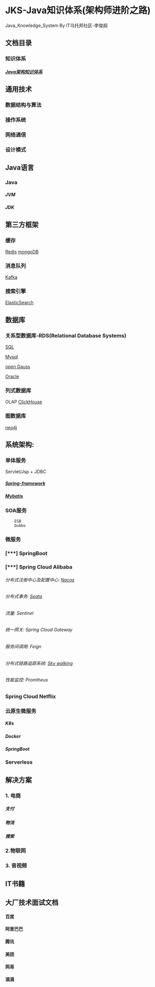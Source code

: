 JKS-Java知识体系(架构师进阶之路)
==========================================
Java_Knowledge_System  By IT乌托邦社区-李俊超


文档目录
-------
### 知识体系
##### [Java架构知识体系](https://www.processon.com/mindmap/61164572f346fb06e5ca0d1c)

通用技术
-------
### 数据结构与算法
### 操作系统
### 网络通信
### 设计模式

Java语言
------
### Java
##### JVM
##### JDK

第三方框架
------
### 缓存
[Redis](https://redis.io/)
[mongoDB](https://www.mongodb.com/zh-cn)

### 消息队列
[Kafka](http://kafka.apache.org/)

### 搜索引擎
[ElasticSearch](https://www.elastic.co/cn/elasticsearch/)

数据库
-----
### 关系型数据库-RDS(Relational Database Systems) 
[SQL](https://www.w3cschool.cn/sql/8zragfoj.html)

[Mysql](https://www.mysql.com/)

[open Gauss](https://opengauss.org/zh/)

[Oracle](https://www.oracle.com/index.html)

### 列式数据库
OLAP
[ClickHouse](https://clickhouse.tech/)


### 图数据库
[neo4j](https://neo4j.com/)



系统架构:
-----
### 单体服务
Servlet/Jsp + JDBC

##### [Spring-framework](https://docs.spring.io/spring-framework/docs/current/reference/html/core.html)

##### [Mybatis](https://mybatis.org/mybatis-3/zh/index.html)

### SOA服务
        ESB
        Dubbo

### 微服务
        
### [***] SpringBoot 

### [***] Spring Cloud Alibaba   

###### 分布式注册中心及配置中心: [Nacos](https://nacos.io/zh-cn/)
###### 分布式事务: [Seata](https://seata.io/zh-cn/index.html)
###### 流量: Sentinel
###### 统一网关: Spring Cloud Gateway
###### 服务间调用: Feign
###### 分布式链路追踪系统: [Sky walking](http://skywalking.apache.org/)
###### 性能监控: Promtheus
            

    
    
### Spring Cloud Netflix
          
### 云原生微服务 
##### K8s 
##### Docker 
##### SpringBoot

### Serverless



解决方案
------
### 1. 电商
##### 支付
##### 物流
##### 搜索
    
### 2.物联网

### 3. 音视频


IT书籍
------------



大厂技术面试文档
---------
#### 百度
#### 阿里巴巴
#### 腾讯
#### 美团
#### 网易
#### 滴滴


